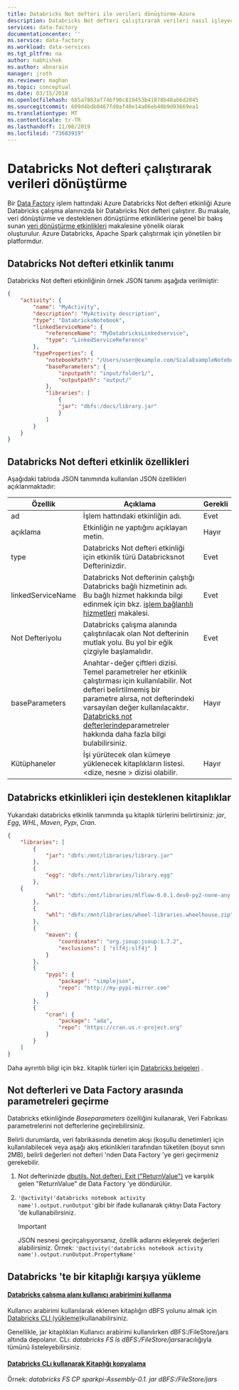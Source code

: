 ```yaml
---
title: Databricks Not defteri ile verileri dönüştürme-Azure
description: Databricks Not defteri çalıştırarak verileri nasıl işleyeceğini veya dönüştürebileceğinizi öğrenin.
services: data-factory
documentationcenter: ''
ms.service: data-factory
ms.workload: data-services
ms.tgt_pltfrm: na
author: nabhishek
ms.author: abnarain
manager: jroth
ms.reviewer: maghan
ms.topic: conceptual
ms.date: 03/15/2018
ms.openlocfilehash: 685a7863af74bf90c819453b41078b48ab6d2045
ms.sourcegitcommit: 609d4bdb0467fd0af40e14a86eb40b9d03669ea1
ms.translationtype: MT
ms.contentlocale: tr-TR
ms.lasthandoff: 11/06/2019
ms.locfileid: "73683919"
---
```

# <a name="transform-data-by-running-a-databricks-notebook"></a>Databricks Not defteri çalıştırarak verileri dönüştürme

Bir [Data Factory](concepts-pipelines-activities.md) işlem hattındaki Azure Databricks Not defteri etkinliği Azure Databricks çalışma alanınızda bir Databricks Not defteri çalıştırır. Bu makale, veri dönüştürme ve desteklenen dönüştürme etkinliklerine genel bir bakış sunan [veri dönüştürme etkinlikleri](transform-data.md) makalesine yönelik olarak oluşturulur. Azure Databricks, Apache Spark çalıştırmak için yönetilen bir platformdur.

## <a name="databricks-notebook-activity-definition"></a>Databricks Not defteri etkinlik tanımı

Databricks Not defteri etkinliğinin örnek JSON tanımı aşağıda verilmiştir:

```json
{
    "activity": {
        "name": "MyActivity",
        "description": "MyActivity description",
        "type": "DatabricksNotebook",
        "linkedServiceName": {
            "referenceName": "MyDatabricksLinkedservice",
            "type": "LinkedServiceReference"
        },
        "typeProperties": {
            "notebookPath": "/Users/user@example.com/ScalaExampleNotebook",
            "baseParameters": {
                "inputpath": "input/folder1/",
                "outputpath": "output/"
            },
            "libraries": [
                {
                "jar": "dbfs:/docs/library.jar"
                }
            ]
        }
    }
}
```

## <a name="databricks-notebook-activity-properties"></a>Databricks Not defteri etkinlik özellikleri

Aşağıdaki tabloda JSON tanımında kullanılan JSON özellikleri açıklanmaktadır:

|Özellik|Açıklama|Gerekli|
|---|---|---|
|ad|İşlem hattındaki etkinliğin adı.|Evet|
|açıklama|Etkinliğin ne yaptığını açıklayan metin.|Hayır|
|type|Databricks Not defteri etkinliği için etkinlik türü Databricksnot Defterinizdir.|Evet|
|linkedServiceName|Databricks Not defterinin çalıştığı Databricks bağlı hizmetinin adı. Bu bağlı hizmet hakkında bilgi edinmek için bkz. [işlem bağlantılı hizmetleri](compute-linked-services.md) makalesi.|Evet|
|Not Defteriyolu|Databricks çalışma alanında çalıştırılacak olan Not defterinin mutlak yolu. Bu yol bir eğik çizgiyle başlamalıdır.|Evet|
|baseParameters|Anahtar-değer çiftleri dizisi. Temel parametreler her etkinlik çalıştırması için kullanılabilir. Not defteri belirtilmemiş bir parametre alırsa, not defterindeki varsayılan değer kullanılacaktır. [Databricks not defterlerinde](https://docs.databricks.com/api/latest/jobs.html#jobsparampair)parametreler hakkında daha fazla bilgi bulabilirsiniz.|Hayır|
|Kütüphaneler|İşi yürütecek olan kümeye yüklenecek kitaplıkların listesi. \<dize, nesne > dizisi olabilir.|Hayır|


## <a name="supported-libraries-for-databricks-activities"></a>Databricks etkinlikleri için desteklenen kitaplıklar

Yukarıdaki databricks etkinlik tanımında şu kitaplık türlerini belirtirsiniz: *jar*, *Egg*, *WHL*, *Maven*, *Pypı*, *Cran*.

```json
{
    "libraries": [
        {
            "jar": "dbfs:/mnt/libraries/library.jar"
        },
        {
            "egg": "dbfs:/mnt/libraries/library.egg"
        },
    {
            "whl": "dbfs:/mnt/libraries/mlflow-0.0.1.dev0-py2-none-any.whl"
        },
        {
            "whl": "dbfs:/mnt/libraries/wheel-libraries.wheelhouse.zip"
        },
        {
            "maven": {
                "coordinates": "org.jsoup:jsoup:1.7.2",
                "exclusions": [ "slf4j:slf4j" ]
            }
        },
        {
            "pypi": {
                "package": "simplejson",
                "repo": "http://my-pypi-mirror.com"
            }
        },
        {
            "cran": {
                "package": "ada",
                "repo": "https://cran.us.r-project.org"
            }
        }
    ]
}

```

Daha ayrıntılı bilgi için bkz. kitaplık türleri için [Databricks belgeleri](https://docs.azuredatabricks.net/api/latest/libraries.html#managedlibrarieslibrary) .

## <a name="passing-parameters-between-notebooks-and-data-factory"></a>Not defterleri ve Data Factory arasında parametreleri geçirme

Databricks etkinliğinde *Baseparameters* özelliğini kullanarak, Veri Fabrikası parametrelerini not defterlerine geçirebilirsiniz. 

Belirli durumlarda, veri fabrikasında denetim akışı (koşullu denetimler) için kullanılabilecek veya aşağı akış etkinlikleri tarafından tüketilen (boyut sınırı 2MB), belirli değerleri not defteri 'nden Data Factory 'ye geri geçirmeniz gerekebilir. 

1. Not defterinizde [dbutils. Not defteri. Exit ("ReturnValue")](https://docs.azuredatabricks.net/user-guide/notebooks/notebook-workflows.html#notebook-workflows-exit) ve karşılık gelen "ReturnValue" de Data Factory 'ye döndürülür.

2. `'@activity('databricks notebook activity name').output.runOutput'`gibi bir ifade kullanarak çıktıyı Data Factory 'de kullanabilirsiniz. 

   > [!IMPORTANT]
   > JSON nesnesi geçirçalışıyorsanız, özellik adlarını ekleyerek değerleri alabilirsiniz. Örnek: `'@activity('databricks notebook activity name').output.runOutput.PropertyName'`

## <a name="how-to-upload-a-library-in-databricks"></a>Databricks 'te bir kitaplığı karşıya yükleme

#### <a name="using-databricks-workspace-uihttpsdocsazuredatabricksnetuser-guidelibrarieshtmlcreate-a-library"></a>[Databricks çalışma alanı kullanıcı arabirimini kullanma](https://docs.azuredatabricks.net/user-guide/libraries.html#create-a-library)

Kullanıcı arabirimi kullanılarak eklenen kitaplığın dBFS yolunu almak için [Databricks CLI (yükleme)](https://docs.azuredatabricks.net/user-guide/dev-tools/databricks-cli.html#install-the-cli)kullanabilirsiniz. 

Genellikle, jar kitaplıkları Kullanıcı arabirimi kullanılırken dBFS:/FileStore/jars altında depolanır. CLı: *databricks FS ls dBFS:/FileStore/jars*aracılığıyla tümünü listeleyebilirsiniz.



#### <a name="copy-library-using-databricks-clihttpsdocsazuredatabricksnetuser-guidedev-toolsdatabricks-clihtmlcopy-a-file-to-dbfs"></a>[Databricks CLı kullanarak Kitaplığı kopyalama](https://docs.azuredatabricks.net/user-guide/dev-tools/databricks-cli.html#copy-a-file-to-dbfs)

Örnek: *databricks FS CP sparkpi-Assembly-0.1. jar dBFS:/FileStore/jars*
